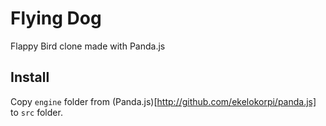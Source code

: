 # Flying Dog

Flappy Bird clone made with Panda.js

## Install

Copy `engine` folder from (Panda.js)[http://github.com/ekelokorpi/panda.js] to `src` folder.
